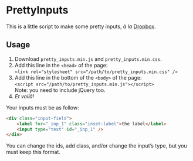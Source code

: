 PrettyInputs
============

This is a little script to make some pretty inputs, *à la*
[Dropbox](//www.dropbox.com/login).


Usage
-----

1. Download `pretty_inputs.min.js` and `pretty_inputs.min.css`.
2. Add this line in the `<head>` of the page:   
```<link rel="stylesheet" src="/path/to/pretty_inputs.min.css" />```
3. Add this line in the bottom of the `<body>` of the page:   
```<script src="/path/to/pretty_inputs.min.js"></script>```   
Note: you need to include jQuery too.
4. *Et voilà!*

Your inputs must be as follow:

```html
<div class="input-field">
    <label for="_inp_1" class="inset-label">the label</label>
    <input type="text" id="_inp_1" />
</div>
```

You can change the ids, add class, and/or change the input’s type, but you must
keep this format.
